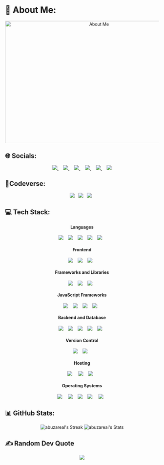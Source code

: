# 💫 About Me:
<div id="header" align="center">
  <img src="https://github.com/abuzareal/abuzareal/blob/main/About-me.png" alt="About Me" width="600" height="400"/>
</div>


## 🌐 Socials:

<p align='center'>
  <a href="https://abuzareal.vercel.app">
    <img src="https://img.shields.io/badge/portfolio-512B81?style=for-the-badge&logo=linktree&logoColor=white" />        
  </a>&nbsp;&nbsp;&nbsp;
  <a href="https://www.linkedin.com/in/abuzart/">
    <img src="https://img.shields.io/badge/linkedin-%230077B5.svg?&style=for-the-badge&logo=linkedin&logoColor=white" />
  </a>&nbsp;&nbsp;&nbsp;
  <a href="https://instagram.com/abuzareal">
    <img src="https://img.shields.io/badge/instagram-%23E4405F.svg?&style=for-the-badge&logo=instagram&logoColor=white" />        
  </a>&nbsp;&nbsp;&nbsp;
  <a href="https://twitter.com/abuzareal">
    <img src="https://img.shields.io/badge/Twitter-1DA1F2?style=for-the-badge&logo=twitter&logoColor=white" />        
  </a>&nbsp;&nbsp;&nbsp;
  <a href="https://abuzareal.medium.com/">
    <img src="https://img.shields.io/badge/Medium-12100E?style=for-the-badge&logo=medium&logoColor=white" />
  </a>&nbsp;&nbsp;&nbsp;
  <a href="https://discordapp.com/users/abuzareal/">
    <img src="https://img.shields.io/badge/Discord-5865F2?style=for-the-badge&logo=discord&logoColor=white" />        
  </a>
</p>

## :sparkler:Codeverse:

<div align='center'>
  <a href="https://auth.geeksforgeeks.org/user/abuzareal/practice/"><img src="https://img.shields.io/badge/GeeksforGeeks-298D46?style=for-the-badge&logo=geeksforgeeks&logoColor=white"/></a>&nbsp;&nbsp;
  <a href="https://leetcode.com/abuzareal/"><img src="https://img.shields.io/badge/-LeetCode-FFA116?style=for-the-badge&logo=LeetCode&logoColor=black"/></a>&nbsp;&nbsp;
  <a href="https://www.hackerrank.com/Abuzar"><img src="https://img.shields.io/badge/-Hackerrank-2EC866?style=for-the-badge&logo=HackerRank&logoColor=white"/></a>&nbsp;&nbsp;
</div>

## 💻 Tech Stack:
<div align='center'>
  <h4>Languages</h4>
  <img src="https://img.shields.io/badge/C%23-000?style=for-the-badge&logo=csharp&logoColor=white"/>&nbsp;&nbsp;&nbsp;
  <img src="https://img.shields.io/badge/Java-000?style=for-the-badge&logo=java&logoColor=white"/>&nbsp;&nbsp;&nbsp;
  <img src="https://img.shields.io/badge/C-000?style=for-the-badge&logo=c&logoColor=A8B9CC"/>&nbsp;&nbsp;&nbsp;
  <img src="https://img.shields.io/badge/C%2B%2B-000?style=for-the-badge&logo=c%2B%2B&logoColor=white"/>&nbsp;&nbsp;&nbsp;
  <img src="https://img.shields.io/badge/Python-000?style=for-the-badge&logo=python&logoColor=white"/>&nbsp;&nbsp;&nbsp;
</div>

<div align='center'>
  <h4>Frontend</h4>
  <img src="https://img.shields.io/badge/HTML5-000?style=for-the-badge&logo=html5&logoColor=white"/>&nbsp;&nbsp;&nbsp;
  <img src="https://img.shields.io/badge/CSS3-000?style=for-the-badge&logo=css3&logoColor=white"/>&nbsp;&nbsp;&nbsp;   
  <img src="https://img.shields.io/badge/JavaScript-000?style=for-the-badge&logo=javascript&logoColor=F7DF1E"/>&nbsp;&nbsp;&nbsp;
</div>

<div align='center'>
  <h4>Frameworks and Libraries</h4>
  <img src="https://img.shields.io/badge/Bootstrap-000?style=for-the-badge&logo=bootstrap&logoColor=white" />&nbsp;&nbsp;&nbsp;
  <img src="https://img.shields.io/badge/MUI-000?style=for-the-badge&logo=mui&logoColor=white" />&nbsp;&nbsp;&nbsp;
  <img src="https://img.shields.io/badge/tailwindcss-000?style=for-the-badge&logo=tailwind-css&logoColor=white" />&nbsp;&nbsp;&nbsp;
</div>

<div align='center'>
  <h4>JavaScript Frameworks</h4>
  <img src="https://img.shields.io/badge/Angular-000?style=for-the-badge&logo=angular&logoColor=white" />&nbsp;&nbsp;&nbsp;
  <img src="https://img.shields.io/badge/React-000?style=for-the-badge&logo=react&logoColor=61DAFB" />&nbsp;&nbsp;&nbsp;
  <img src="https://img.shields.io/badge/redux-000?style=for-the-badge&logo=redux&logoColor=white" />&nbsp;&nbsp;&nbsp;
  <img src="https://img.shields.io/badge/Next-000?style=for-the-badge&logo=next.js&logoColor=white" />&nbsp;&nbsp;&nbsp;
</div>

<div align='center'>
  <h4>Backend and Database</h4>
  <img src="https://img.shields.io/badge/microsoft%20azure-000?style=for-the-badge&logo=microsoft-azure&logoColor=white" />&nbsp;&nbsp;&nbsp;
  <img src="https://img.shields.io/badge/.NET-000?style=for-the-badge&logo=dotnet&logoColor=white" />&nbsp;&nbsp;&nbsp;
  <img src="https://img.shields.io/badge/MySQL-000?style=for-the-badge&logo=mysql&logoColor=white" />&nbsp;&nbsp;&nbsp;
  <img src="https://img.shields.io/badge/MongoDB-000?style=for-the-badge&logo=mongodb&logoColor=white" />&nbsp;&nbsp;&nbsp;
  <img src="https://img.shields.io/badge/Postman-000?style=for-the-badge&logo=Postman&logoColor=white" />&nbsp;&nbsp;&nbsp;
</div>

<div align='center'>
  <h4>Version Control</h4>
  <img src="https://img.shields.io/badge/git-000?style=for-the-badge&logo=git&logoColor=white" />&nbsp;&nbsp;&nbsp;
  <img src="https://img.shields.io/badge/github-000?style=for-the-badge&logo=github&logoColor=white" />&nbsp;&nbsp;&nbsp;
</div>

<div align='center'>
  <h4>Hosting</h4>
  <img src="https://img.shields.io/badge/firebase-000?style=for-the-badge&logo=firebase" />&nbsp;&nbsp;&nbsp;&nbsp;
  <img src="https://img.shields.io/badge/netlify-000?style=for-the-badge&logo=netlify&logoColor=#00C7B7" />&nbsp;&nbsp;&nbsp;
  <img src="https://img.shields.io/badge/vercel-000?style=for-the-badge&logo=vercel&logoColor=white" />&nbsp;&nbsp;&nbsp;
</div>

<div align='center'>
  <h4>Operating Systems</h4>
  <img src="https://img.shields.io/badge/Android-000?style=for-the-badge&logo=android&logoColor=white"/>&nbsp;&nbsp;&nbsp;&nbsp;
  <img src="https://img.shields.io/badge/Windows-000?style=for-the-badge&logo=windows&logoColor=white"/>&nbsp;&nbsp;&nbsp;
  <img src="https://img.shields.io/badge/Ubuntu-000?style=for-the-badge&logo=ubuntu&logoColor=white"/>&nbsp;&nbsp;&nbsp;
  <img src="https://img.shields.io/badge/Kali_Linux-000?style=for-the-badge&logo=kali-linux&logoColor=white"/>&nbsp;&nbsp;&nbsp;&nbsp;
  <img src="https://img.shields.io/badge/mac%20os-000?style=for-the-badge&logo=apple&logoColor=white"/>&nbsp;&nbsp;&nbsp;
</div>

   
   
## 📊 GitHub Stats:

<p align='center'>
  <img src="https://github-readme-streak-stats.herokuapp.com/?user=abuzareal&theme=tokyonight&hide_border=true" alt="abuzareal's Streak" />
  <img src="https://github-readme-stats.vercel.app/api?username=abuzareal&theme=tokyonight&show_icons=true&hide_border=true&count_private=true" alt="abuzareal's Stats" />
</p>

## ✍️ Random Dev Quote
<p align='center'>
  <img src="https://quotes-github-readme.vercel.app/api?type=horizontal&theme=radical"/>
</p>
